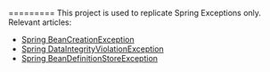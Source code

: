 =========
This project is used to replicate Spring Exceptions only. 
Relevant articles: 
- [Spring BeanCreationException](http://www.baeldung.com/spring-beancreationexception)
- [Spring DataIntegrityViolationException](http://www.baeldung.com/spring-dataIntegrityviolationexception)
- [Spring BeanDefinitionStoreException](http://www.baeldung.com/spring-beandefinitionstoreexception)
